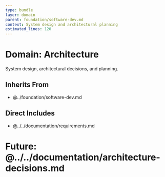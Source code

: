 ```yaml
---
type: bundle
layer: domain
parent: foundation/software-dev.md
context: System design and architectural planning
estimated_lines: 120
---
```

# Domain: Architecture

System design, architectural decisions, and planning.

## Inherits From
- @../foundation/software-dev.md

## Direct Includes
- @../../documentation/requirements.md
# Future: @../../documentation/architecture-decisions.md
